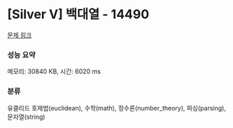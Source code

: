 # [Silver V] 백대열 - 14490 

[문제 링크](https://www.acmicpc.net/problem/14490) 

### 성능 요약

메모리: 30840 KB, 시간: 6020 ms

### 분류

유클리드 호제법(euclidean), 수학(math), 정수론(number_theory), 파싱(parsing), 문자열(string)

